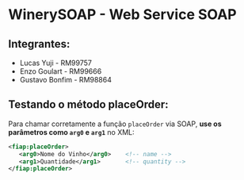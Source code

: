 # WinerySOAP - Web Service SOAP

## Integrantes:
- Lucas Yuji - RM99757
- Enzo Goulart - RM99666
- Gustavo Bonfim - RM98864

## Testando o método placeOrder:

Para chamar corretamente a função `placeOrder` via SOAP, **use os parâmetros como `arg0` e `arg1`** no XML:

```xml
<fiap:placeOrder>
   <arg0>Nome do Vinho</arg0>    <!-- name -->
   <arg1>Quantidade</arg1>       <!-- quantity -->
</fiap:placeOrder>